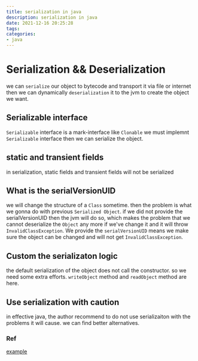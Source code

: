 ```yaml
---
title: serialization in java
description: serialization in java
date: 2021-12-16 20:25:28
tags:
categories:
- java
---
```


# Serialization && Deserialization
we can `serialize` our object to bytecode and transport it 
via file or internet then we can dynamically `deserialization`
it to the jvm to create the object we want.

## Serializable interface
`Serializable` interface is a mark-interface like `Clonable`
we must implemnt `Serializable` interface then we can 
serialize the object.

## static and transient fields
in serialization, static fields and transient fields will
not be serialized

## What is the serialVersionUID
we will change the structure of a `Class` sometime.
then the problem is what we gonna do with previous 
`Serialized Object`. if we did not provide the serialVersionUID
then the jvm will do so, which makes the problem that 
we cannot deserialize the `Object` any more if we've change it
and it will throw `InvalidClassException`.
We provide the `serialVersionUID` means we make sure the object
can be changed and will not get `InvalidClassException`.

## Custom the serializaton logic
the default serialization of the object does not call the 
constructor.
so we need some extra efforts.
`writeObject` method and `readObject` method are here.

## Use serialization with caution
in effective java, the author recommend to do not use
serializaiton with the problems it will cause.
we can find better alternatives.





### Ref
[example](https://www.programmingmitra.com/2019/08/what-is-serialization-everything-about-java-serialization-explained-with-example.html)